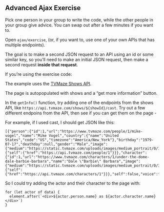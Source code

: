 ## Advanced Ajax Exercise

Pick one person in your group to write the code, while the other people in your group give advice. You can swap out after a few minutes if you want to.

Open `ajax/exercise`, (or, if you want to, use one of your own APIs that has multiple endpoints).

The goal is to make a second JSON request to an API using an id or some similar key, so you’ll need to make an initial JSON request, then make a second request **inside that request**.

If you’re using the exercise code:

The example uses the [TVMaze Shows API](https://www.tvmaze.com/api#shows).

The page is autopopulated with shows and a “get more information” button.

In the `getInfo()` function, try adding one of the endpoints from the shows API, like `https://api.tvmaze.com/shows/${showId}/cast`. Try out a few different endpoins from the API, then see if you can get them on the page -

For example, if I used cast, I should get JSON like this:
```
[{"person":{"id":1,"url":"https://www.tvmaze.com/people/1/mike-vogel","name":"Mike Vogel","country":{"name":"United States","code":"US","timezone":"America/New_York"},"birthday":"1979-07-17","deathday":null,"gender":"Male","image":{"medium":"https://static.tvmaze.com/uploads/images/medium_portrait/0/1815.jpg","original":"https://static.tvmaze.com/uploads/images/original_untouched/0/1815.jpg"},"updated":1547364913,"_links":{"self":{"href":"https://api.tvmaze.com/people/1"}}},"character":{"id":1,"url":"https://www.tvmaze.com/characters/1/under-the-dome-dale-barbie-barbara","name":"Dale \"Barbie\" Barbara","image":{"medium":"https://static.tvmaze.com/uploads/images/medium_portrait/0/3.jpg","original":"https://static.tvmaze.com/uploads/images/original_untouched/0/3.jpg"},"_links":{"self":{"href":"https://api.tvmaze.com/characters/1"}}},"self":false,"voice":false}],
```

So I could try adding the actor and their character to the page with:

```
for (let actor of data) {
  element.after(`<div>${actor.person.name} as ${actor.character.name}</div>`)
}
```
